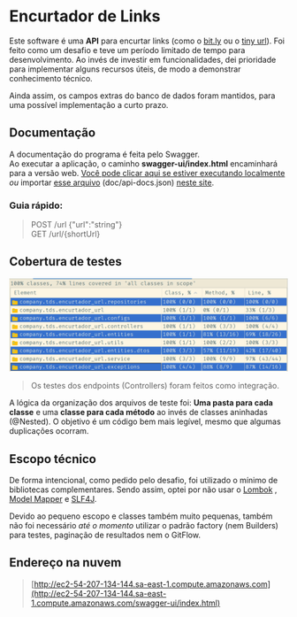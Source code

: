 # Encurtador de Links

Este software é uma **API** para encurtar links (como o [bit.ly](https://bitly.com/) ou
o [tiny url](https://tinyurl.com/app)). Foi feito como um desafio e teve um período limitado de
tempo para desenvolvimento. Ao invés de investir em funcionalidades, dei prioridade para implementar
alguns recursos úteis, de modo a demonstrar conhecimento técnico.

Ainda assim, os campos extras do banco de dados foram mantidos, para uma possível implementação a
curto prazo.

## Documentação

A documentação do programa é feita pelo Swagger.  
Ao executar a aplicação, o caminho **swagger-ui/index.html** encaminhará para a versão
web. [Você pode clicar aqui se estiver executando localmente](http://localhost:8080/swagger-ui/index.html)
_ou_ importar [esse arquivo](doc/api-docs.json)
(doc/api-docs.json) [neste site](https://editor.swagger.io/#).

### Guia rápido:

> POST /url {"url":"string"}  
> GET /url/{shortUrl}

## Cobertura de testes

![Cobertura de tetes](doc/coverage.png)

> Os testes dos endpoints (Controllers) foram feitos como integração.

A lógica da organização dos arquivos de teste foi: **Uma pasta para cada classe** e uma **classe
para cada método** ao invés de classes aninhadas (@Nested). O objetivo é um código bem mais legível,
mesmo que algumas duplicações ocorram.

## Escopo técnico

De forma intencional, como pedido pelo desafio, foi utilizado o mínimo de bibliotecas
complementares. Sendo assim, optei por não usar o [Lombok](https://projectlombok.org/)
, [Model Mapper](http://modelmapper.org/) e [SLF4J](http://www.slf4j.org/).

Devido ao pequeno escopo e classes também muito pequenas, também não foi necessário _até o momento_
utilizar o padrão factory (nem Builders) para testes, paginação de resultados nem o GitFlow.

## Endereço na nuvem

> [http://ec2-54-207-134-144.sa-east-1.compute.amazonaws.com](http://ec2-54-207-134-144.sa-east-1.compute.amazonaws.com/swagger-ui/index.html)
